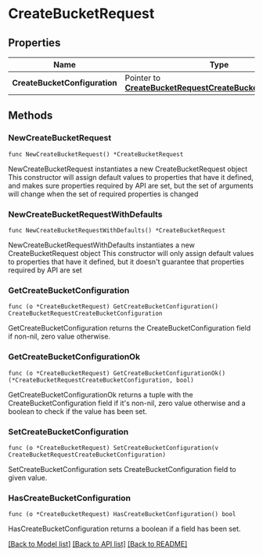 # CreateBucketRequest

## Properties

Name | Type | Description | Notes
------------ | ------------- | ------------- | -------------
**CreateBucketConfiguration** | Pointer to [**CreateBucketRequestCreateBucketConfiguration**](CreateBucketRequestCreateBucketConfiguration.md) |  | [optional] 

## Methods

### NewCreateBucketRequest

`func NewCreateBucketRequest() *CreateBucketRequest`

NewCreateBucketRequest instantiates a new CreateBucketRequest object
This constructor will assign default values to properties that have it defined,
and makes sure properties required by API are set, but the set of arguments
will change when the set of required properties is changed

### NewCreateBucketRequestWithDefaults

`func NewCreateBucketRequestWithDefaults() *CreateBucketRequest`

NewCreateBucketRequestWithDefaults instantiates a new CreateBucketRequest object
This constructor will only assign default values to properties that have it defined,
but it doesn't guarantee that properties required by API are set

### GetCreateBucketConfiguration

`func (o *CreateBucketRequest) GetCreateBucketConfiguration() CreateBucketRequestCreateBucketConfiguration`

GetCreateBucketConfiguration returns the CreateBucketConfiguration field if non-nil, zero value otherwise.

### GetCreateBucketConfigurationOk

`func (o *CreateBucketRequest) GetCreateBucketConfigurationOk() (*CreateBucketRequestCreateBucketConfiguration, bool)`

GetCreateBucketConfigurationOk returns a tuple with the CreateBucketConfiguration field if it's non-nil, zero value otherwise
and a boolean to check if the value has been set.

### SetCreateBucketConfiguration

`func (o *CreateBucketRequest) SetCreateBucketConfiguration(v CreateBucketRequestCreateBucketConfiguration)`

SetCreateBucketConfiguration sets CreateBucketConfiguration field to given value.

### HasCreateBucketConfiguration

`func (o *CreateBucketRequest) HasCreateBucketConfiguration() bool`

HasCreateBucketConfiguration returns a boolean if a field has been set.


[[Back to Model list]](../README.md#documentation-for-models) [[Back to API list]](../README.md#documentation-for-api-endpoints) [[Back to README]](../README.md)


